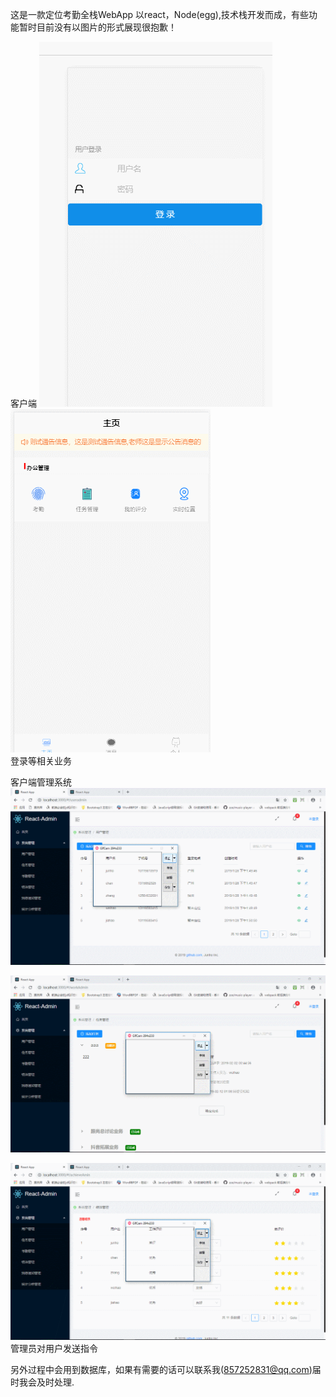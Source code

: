 ﻿这是一款定位考勤全栈WebApp 以react，Node(egg),技术栈开发而成，有些功能暂时目前没有以图片的形式展现很抱歉！
 
 客户端
 ![image](https://github.com/JunhoChan/attendanceWebApp-FullStack/blob/master/material/login.gif?strip%7CimageView2/2/w/300)  
 ![image](https://github.com/JunhoChan/attendanceWebApp-FullStack/blob/master/material/work.gif?strip%7CimageView2/2/w/300)  
 登录等相关业务
 
 客户端管理系统
![image]( https://github.com/JunhoChan/attendanceWebApp-FullStack/blob/master/material/adminU.gif?strip%7CimageView2/2/w/300)

![image]( https://github.com/JunhoChan/attendanceWebApp-FullStack/blob/master/material/GIF.gif?strip%7CimageView2/2/w/300)
 
![image]( https://github.com/JunhoChan/attendanceWebApp-FullStack/blob/master/material/chat.gif?strip%7CimageView2/2/w/300)
管理员对用户发送指令
 

另外过程中会用到数据库，如果有需要的话可以联系我(857252831@qq.com)届时我会及时处理.
